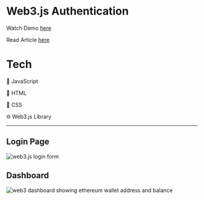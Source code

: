 # Web3.js Authentication

Watch Demo [here](https://youtu.be/Glvg3uX7reE)

Read Article [here](https://web3.hashnode.com/how-to-build-a-web3-login-with-web3js-library)

# Tech

🧙 JavaScript 

🦴 HTML  

💄 CSS  

🌐 Web3.js Library

<hr />

## Login Page
![web3.js login form](https://user-images.githubusercontent.com/58919619/158291908-c7c0229e-cb14-4706-bdda-ea32ee4d2fa9.png)


## Dashboard
![web3 dashboard showing ethereum wallet address and balance](https://user-images.githubusercontent.com/58919619/158291958-4144535a-0d12-4a3a-8d41-63ae2adb29d2.png)
